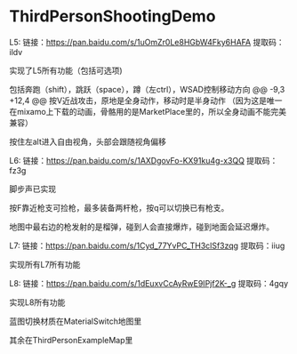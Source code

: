 # ThirdPersonShootingDemo

L5: 链接：https://pan.baidu.com/s/1uOmZr0Le8HGbW4Fky6HAFA 
提取码：ildv

实现了L5所有功能（包括可选项)

包括奔跑（shift），跳跃（space），蹲（左ctrl），WSAD控制移动方向
@@ -9,3 +12,4 @@
按V近战攻击，原地是全身动作，移动时是半身动作 （因为这是唯一在mixamo上下载的动画，骨骼用的是MarketPlace里的，所以全身动画不能完美兼容）

按住左alt进入自由视角，头部会跟随视角偏移


L6: 链接：https://pan.baidu.com/s/1AXDgovFo-KX91ku4g-x3QQ 
提取码：fz3g

脚步声已实现

按F靠近枪支可捡枪，最多装备两杆枪，按q可以切换已有枪支。

地图中最右边的枪发射的是榴弹，碰到人会直接爆炸，碰到地面会延迟爆炸。


L7: 链接：https://pan.baidu.com/s/1Cyd_77YvPC_TH3clSf3zqg 
提取码：iiug

实现所有L7所有功能


L8: 链接：https://pan.baidu.com/s/1dEuxvCcAyRwE9IPjf2K-_g 
提取码：4gqy

实现L8所有功能

蓝图切换材质在MaterialSwitch地图里

其余在ThirdPersonExampleMap里
